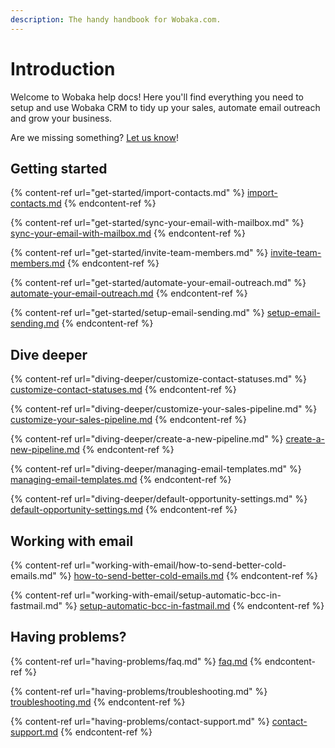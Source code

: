 ```yaml
---
description: The handy handbook for Wobaka.com.
---
```


# Introduction

Welcome to Wobaka help docs! Here you'll find everything you need to setup and use Wobaka CRM to tidy up your sales, automate email outreach and grow your business.

Are we missing something? [Let us know](https://wobaka.com/support)!

## Getting started

{% content-ref url="get-started/import-contacts.md" %}
[import-contacts.md](get-started/import-contacts.md)
{% endcontent-ref %}

{% content-ref url="get-started/sync-your-email-with-mailbox.md" %}
[sync-your-email-with-mailbox.md](get-started/sync-your-email-with-mailbox.md)
{% endcontent-ref %}

{% content-ref url="get-started/invite-team-members.md" %}
[invite-team-members.md](get-started/invite-team-members.md)
{% endcontent-ref %}

{% content-ref url="get-started/automate-your-email-outreach.md" %}
[automate-your-email-outreach.md](get-started/automate-your-email-outreach.md)
{% endcontent-ref %}

{% content-ref url="get-started/setup-email-sending.md" %}
[setup-email-sending.md](get-started/setup-email-sending.md)
{% endcontent-ref %}

## Dive deeper

{% content-ref url="diving-deeper/customize-contact-statuses.md" %}
[customize-contact-statuses.md](diving-deeper/customize-contact-statuses.md)
{% endcontent-ref %}

{% content-ref url="diving-deeper/customize-your-sales-pipeline.md" %}
[customize-your-sales-pipeline.md](diving-deeper/customize-your-sales-pipeline.md)
{% endcontent-ref %}

{% content-ref url="diving-deeper/create-a-new-pipeline.md" %}
[create-a-new-pipeline.md](diving-deeper/create-a-new-pipeline.md)
{% endcontent-ref %}

{% content-ref url="diving-deeper/managing-email-templates.md" %}
[managing-email-templates.md](diving-deeper/managing-email-templates.md)
{% endcontent-ref %}

{% content-ref url="diving-deeper/default-opportunity-settings.md" %}
[default-opportunity-settings.md](diving-deeper/default-opportunity-settings.md)
{% endcontent-ref %}

## Working with email

{% content-ref url="working-with-email/how-to-send-better-cold-emails.md" %}
[how-to-send-better-cold-emails.md](working-with-email/how-to-send-better-cold-emails.md)
{% endcontent-ref %}

{% content-ref url="working-with-email/setup-automatic-bcc-in-fastmail.md" %}
[setup-automatic-bcc-in-fastmail.md](working-with-email/setup-automatic-bcc-in-fastmail.md)
{% endcontent-ref %}

## Having problems?

{% content-ref url="having-problems/faq.md" %}
[faq.md](having-problems/faq.md)
{% endcontent-ref %}

{% content-ref url="having-problems/troubleshooting.md" %}
[troubleshooting.md](having-problems/troubleshooting.md)
{% endcontent-ref %}

{% content-ref url="having-problems/contact-support.md" %}
[contact-support.md](having-problems/contact-support.md)
{% endcontent-ref %}
